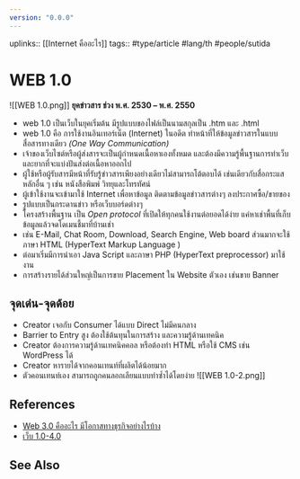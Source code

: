 ```yaml
---
version: "0.0.0"
---
```

uplinks:: [[Internet คืออะไร]]
tags:: #type/article #lang/th #people/sutida

# WEB 1.0 
![[WEB 1.0.png]]
**ยุคข่าวสาร ช่วง พ.ศ. 2530 – พ.ศ. 2550**  
-  web 1.0 เป็นเว็บในยุคเริ่มต้น มีรูปแบบของไฟล์เป็นนามสกุลเป็น .htm และ .html 
- web 1.0 คือ การใช้งานอินเทอร์เน็ต (Internet) ในอดีต ทำหน้าที่ให้ข้อมูลข่าวสารในแบบสื่อสารทางเดียว *(One Way Communication)*
- เจ้าของเว็บไซต์หรือผู้ส่งสารจะเป็นผู้กำหนดเนื้อหาเองทั้งหมด และต้องมีความรู้พื้นฐานการทำเว็บและยากที่จะแบ่งปันส่งต่อเนื้อหาออกไป 
- ผู้ใช้หรือผู้รับสารมีหน้าที่รับรู้ข่าวสารเพียงอย่างเดียวไม่สามารถโต้ตอบได้ เช่นเดียวกับสื่อกระแสหลักอื่น ๆ เช่น หนังสือพิมพ์ วิทยุและโทรทัศน์
- ผู้เข้าใช้งานจะเข้ามาใช้ Internet เพื่อหาข้อมูล ติดตามข้อมูลข่าวสารต่างๆ ลงประกาศซื้อ/ขายของ
- รูปแบบเป็นกระดานข่าว หรือเว็บบอร์ดต่างๆ
- โครงสร้างพื้นฐาน เป็น *Open protocol* ที่เปิดให้ทุกคนใช้งานต่อยอดได้ง่าย แค่หาเช่าพื้นที่เก็บข้อมูลแล้วจดโดเมนชี้มาที่บ้านเช่า
- เช่น E-Mail, Chat Room, Download, Search Engine, Web board ส่วนมากจะใช้ ภาษา HTML (HyperText Markup Language )  
- ต่อมาเริ่มมีการนําเอา Java Script และภาษา PHP (HyperText preprocessor) มาใช้งาน
- การสร้างรายได้ส่วนใหญ่เป็นการขาย Placement ใน Website ตัวเอง เช่นขาย Banner 

## จุดเด่น-จุดด้อย
-   Creator เจอกับ Consumer ได้แบบ  Direct ไม่มีคนกลาง
-   Barrier to Entry สูง ต้องใช้ต้นทุนในการสร้าง และความรู้ด้านเทคนิค
-   Creator ต้องการความรู้ด้านเทคนิคคอล หรือต้องทำ HTML หรือใช้ CMS เช่น WordPress ได้
-   Creator หารายได้จากคอนเทนท์ที่ผลิตได้น้อยมาก 
-   ตัวคอนเทนท์เอง สามารถถูกคนลอกเลียนแบบทำซ้ำได้โดยง่าย
![[WEB 1.0-2.png]]


## References
- [Web 3.0 คืออะไร มีโอกาสทางธุรกิจอย่างไรบ้าง](https://www.martechthai.com/technology/what-is-web-3-and-marketing/)
 - [เว็บ 1.0-4.0](https://sites.google.com/site/saiphanb23/khwam-mankhng-khxng-rabb-sarsnthes/web-1-0-4-0)

## See Also